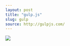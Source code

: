 ```yaml
---
layout: post
title: "gulp.js"
slug: gulp
source: http://gulpjs.com/
---
```


<img src="/beautiful-open/screenshots/gulp.png">
